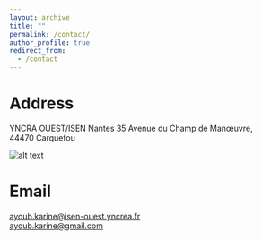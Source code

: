 ```yaml
---
layout: archive
title: ""
permalink: /contact/
author_profile: true
redirect_from:
  - /contact
---
```


Address 
======
YNCRA OUEST/ISEN Nantes 
35 Avenue du Champ de Manœuvre,  
44470 Carquefou

![alt text][logo]

[logo]: https://github.com/ayoubkarine/ayoubkarine.github.io/blob/master/_pages/logo-iSEN-Nantes-ingenieur-400.jpg "ISEN"

Email
======
ayoub.karine@isen-ouest.yncrea.fr  
ayoub.karine@gmail.com
